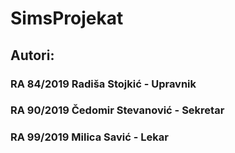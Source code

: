 # SimsProjekat

## Autori:
### RA 84/2019 Radiša Stojkić - Upravnik
### RA 90/2019 Čedomir Stevanović - Sekretar
### RA 99/2019 Milica Savić - Lekar

